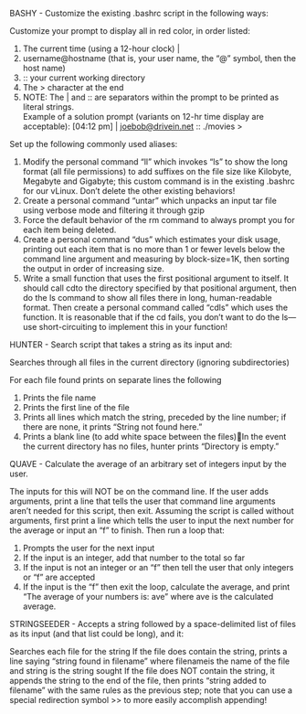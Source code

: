 BASHY - Customize the existing .bashrc script in the following ways:

Customize your prompt to display all in red color, in order listed:
1.    The current time (using a 12-hour clock) |
2.    username@hostname (that is, your user name, the “@” symbol, then the host name)
3.    :: your current working directory
4.    The > character at the end
5.    NOTE: The | and :: are separators within the prompt to be printed as literal strings.  
Example of a solution prompt (variants on 12-hr time display are acceptable):
[04:12 pm] | joebob@drivein.net :: ./movies >

Set up the following commonly used aliases:
1.    Modify the personal command “ll” which invokes “ls” to show the long format (all file permissions) to add suffixes on the file size like Kilobyte, Megabyte 
and Gigabyte; this custom command is in the existing .bashrc for our vLinux.  Don’t delete the other existing behaviors!
2.    Create a personal command “untar” which unpacks an input tar file using verbose mode and filtering it through gzip
3.    Force the default behavior of the rm command to always prompt you for each item being deleted.
4.    Create a personal command “dus” which estimates your disk usage, printing out each item that is no more than 1 or fewer levels below the command line argument 
and measuring by block-size=1K, then sorting the output in order of increasing size.
5.    Write a small function that uses the first positional argument to itself.  It should call cdto the directory specified by that positional argument, then do 
the ls command to show all files there in long, human-readable format.  Then create a personal command called “cdls” which uses the function.  It is reasonable that 
if the cd fails, you don’t want to do the ls—use short-circuiting to implement this in your function!

HUNTER - Search script that takes a string as its input and:

Searches through all files in the current directory (ignoring subdirectories)

For each file found prints on separate lines the following
1.    Prints the file name
2.    Prints the first line of the file
3.    Prints all lines which match the string, preceded by the line number; if there are none, it prints “String not found here.”
4.    Prints a blank line (to add white space between the files)In the event the current directory has no files, hunter prints “Directory is empty.”

QUAVE - Calculate the average of an arbitrary set of integers input by the user.

The inputs for this will NOT be on the command line.  If the user adds arguments, print a line that tells the user that command line arguments aren’t needed for 
this script, then exit.
Assuming the script is called without arguments, first print a line which tells the user to input the next number for the average or input an “f” to finish.  Then 
run a loop that:
1.    Prompts the user for the next input
2.    If the input is an integer, add that number to the total so far
3.    If the input is not an integer or an “f” then tell the user that only integers or “f” are accepted
4.    If the input is the “f” then exit the loop, calculate the average, and print “The average of your numbers is: ave” where ave is the calculated average.

STRINGSEEDER - Accepts a string followed by a space-delimited list of files as its input (and that list could be long), and it:

Searches each file for the string
If the file does contain the string, prints a line saying “string found in filename” where filenameis the name of the file and string is the string sought
If the file does NOT contain the string, it appends the string to the end of the file, then prints “string added to filename” with the same rules as the previous 
step; note that you can use a special redirection symbol >> to more easily accomplish appending!
